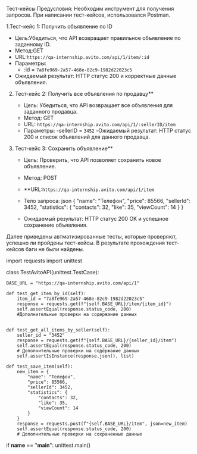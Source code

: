 Тест-кейсы
Предусловия: Необходим инструмент для получения запросов. При написании тест-кейсов, использовался Postman. 

1.Тест-кейс 1: Получить объявление по ID
   - Цель:Убедиться, что API возвращает правильное объявление по заданному ID.
   - Метод:GET
   - URL:`https://qa-internship.avito.com/api/1/item/:id`
   - Параметры:
     - :id = `7a8fe969-2a57-468e-82c9-1982d22023c5`
   - Ожидаемый результат: HTTP статус 200 и корректные данные объявления.

2. Тест-кейс 2: Получить все объявления по продавцу**
   - Цель: Убедиться, что API возвращает все объявления для заданного продавца.
   - Метод: GET
   - URL: `https://qa-internship.avito.com/api/1/:sellerID/item`
   - Параметры: 
     -sellerID = `3452`
   -Ожидаемый результат: HTTP статус 200 и список объявлений для данного продавца.

3. Тест-кейс 3: Сохранить объявление**
   - Цель: Проверить, что API позволяет сохранить новое объявление.
   - Метод: POST
   - **URL:`https://qa-internship.avito.com/api/1/item`
   - Тело запроса:
     json
     {
       "name": "Телефон",
       "price": 85566,
       "sellerId": 3452,
       "statistics": {
           "contacts": 32,
           "like": 35,
           "viewCount": 14
       }
     }
     
   - Ожидаемый результат: HTTP статус 200 OK  и успешное сохранение объявления.

Далее приведены автматизированные тесты, которые проверяют, успешно ли пройдены тест-кейсы. 
В результате прохождения тест-кейсов баги не были найдены. 

import requests
import unittest

class TestAvitoAPI(unittest.TestCase):
    
    BASE_URL = "https://qa-internship.avito.com/api/1"
    
    def test_get_item_by_id(self):
        item_id = "7a8fe969-2a57-468e-82c9-1982d22023c5"
        response = requests.get(f"{self.BASE_URL}/item/{item_id}")
        self.assertEqual(response.status_code, 200)
        #Дополнительные проверки на содержание данных
        
 
    def test_get_all_items_by_seller(self):
        seller_id = "3452"
        response = requests.get(f"{self.BASE_URL}/{seller_id}/item")
        self.assertEqual(response.status_code, 200)
        # Дополнительные проверки на содержание данных
        self.assertIsInstance(response.json(), list)

    def test_save_item(self):
        new_item = {
            "name": "Телефон",
            "price": 85566,
            "sellerId": 3452,
            "statistics": {
                "contacts": 32,
                "like": 35,
                "viewCount": 14
            }
        }
        response = requests.post(f"{self.BASE_URL}/item", json=new_item)
        self.assertEqual(response.status_code, 200)
        # Дополнительные проверки на сохраненные данные

if __name__ == "__main__":
    unittest.main()

